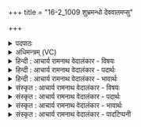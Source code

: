 +++
title = "16-2_1009 शुभ्रमन्धो देववातमप्सु"

+++
<details><summary>पदपाठः</summary>

शु꣣भ्र꣢म्। अ꣡न्धः꣢꣯। दे꣣व꣡वा꣢तम्। दे꣣व꣢। वा꣣तम्। अप्सु꣢। धौ꣣त꣢म्। नृ꣡भिः꣢꣯। सु꣣त꣢म्। स्व꣡द꣢꣯न्ति। गा꣡वः꣢꣯। प꣡यो꣢꣯भिः। १००९।
</details>

<details><summary>अधिमन्त्रम् (VC)</summary>

- पवमानः सोमः
- जमदग्निर्भार्गवः
- गायत्री
- षड्जः
</details>

<details><summary>हिन्दी : आचार्य रामनाथ वेदालंकार - विषयः</summary>

अगले मन्त्र में पुनः वही विषय है।
</details>

<details><summary>हिन्दी : आचार्य रामनाथ वेदालंकार - पदार्थः</summary>

पदार्थान्वय -  प्रथम—सोम ओषधि के रस के विषय में। (देववातम्) सूर्य या मेघ द्वारा बढ़ाये हुए (अप्सु) जलों से (धौतम्) धोये हुए, (नृभिः) ऋत्विज् मनुष्यों से (सुतम्) अभिषुत किये गये (शुभ्रम् अन्धः) स्वच्छ सोमरस को (गावः) गौएँ (पयोभिः) अपने दूधों से (स्वदन्ति) स्वादु बनाती हैं ॥ द्वितीय—ज्ञानरस के विषय में। (देववातम्) विद्वान् आचार्य से प्रेरित, (अप्सु) कर्मों में, आचरणों में (धौतम्) पहुँचाये हुए, (नृभिः) अन्य मार्गदर्शक गुरुजनों से (सुतम्) उत्पन्न किये गये (शुभ्रम् अन्धः) स्वच्छ ज्ञानरस को (गावः) वेदवाणियाँ (पयोभिः) ओङ्काररूप दूध से (स्वदन्ति) मधुर कर देती हैं ॥२॥ यहाँ श्लेषालङ्कार है ॥२॥
</details>

<details><summary>हिन्दी : आचार्य रामनाथ वेदालंकार - भावार्थः</summary>

भावार्थ -  भौतिक ज्ञान अध्यात्म ज्ञान से मिलकर महान् कल्याण करनेवाला हो जाता है ॥२॥
</details>

<details><summary>संस्कृत : आचार्य रामनाथ वेदालंकार - विषयः</summary>

अथ पुनरपि स एव विषय उच्यते।
</details>

<details><summary>संस्कृत : आचार्य रामनाथ वेदालंकार - पदार्थः</summary>

पदार्थान्वय -  प्रथमः—सोमौषधिरसविषये। (देववातम्) देवेन सूर्येण मेघेन वा वातं वृद्धिं गमितम्, (अप्सु) उदकेषु (धौतम्) प्रक्षालितम्। [धावु गतिशुद्ध्योः।] (नृभिः) ऋत्विग्जनैः (सुतम्) अभिषुतम् (शुभ्रम् अन्धः) स्वच्छं सोमरसम् (गावः) धेनवः (पयोभिः) स्वकीयैः दुग्धैः (स्वदन्ति) स्वादयन्ति ॥ द्वितीयः—ज्ञानरसविषये। (देववातम्) देवेन (विदुषा) आचार्येण प्रेरितम्, (अप्सु) कर्मसु, आचरणेषु (धौतम्) प्रापितम्। [धावुरत्र गत्यर्थः।] (नृभिः) इतरैः नेतृभिः मार्गदर्शकैः गुरुजनैः (सुतम्) उत्पादितम् (शुभ्रम् अन्धः) स्वच्छं ज्ञानरसम् (गावः) वेदवाचः (पयोभिः) ओङ्कारलक्षणैः दुग्धैः (स्वदन्ति) मधुरं कुर्वन्ति ॥२॥ अत्र श्लेषालङ्कारः ॥२॥
</details>

<details><summary>संस्कृत : आचार्य रामनाथ वेदालंकार - भावार्थः</summary>

भावार्थ -  भौतिकं ज्ञानमध्यात्मज्ञानेन सहचरितं महाकल्याणकरं जायते ॥२॥
</details>

<details><summary>संस्कृत : आचार्य रामनाथ वेदालंकार - पादटिप्पनी</summary>

टिप्पनी -   १. ऋ० ९।६२।५,‘म॒प्सु धू॒तो नृभिः॑ सुतः’ इति द्वितीयः पादः।
</details>